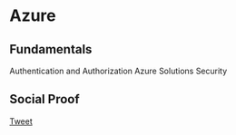 # Azure

## Fundamentals

Authentication and Authorization
Azure Solutions
Security

## Social Proof

[Tweet](https://twitter.com/rahulnv/status/1322020467406999552)
